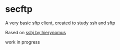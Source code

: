 # secftp
A very basic sftp client, created to study ssh and sftp

Based on [sshj by hierynomus](https://github.com/hierynomus/sshj)

work in progress
